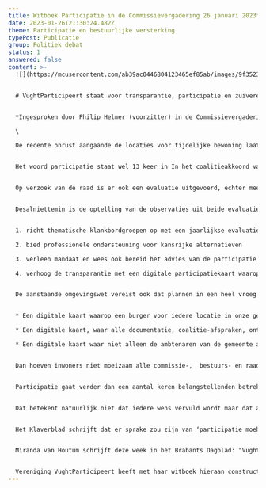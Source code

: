 ```yaml
---
title: Witboek Participatie in de Commissievergadering 26 januari 2023**
date: 2023-01-26T21:30:24.482Z
theme: Participatie en bestuurlijke versterking
typePost: Publicatie
group: Politiek debat
status: 1
answered: false
content: >-
  ![](https://mcusercontent.com/ab39ac0446804123465ef85ab/images/9f352340-3fad-482a-b402-6270839d330b.png)


  # VughtParticipeert staat voor transparantie, participatie en zuivere besluitvorming.


  *Ingesproken door Philip Helmer (voorzitter) in de Commissievergadering 26 januari 2023.*\

  \

  De recente onrust aangaande de locaties voor tijdelijke bewoning laat zien dat als het (hieraan) ergens hapert, wij de kat in de gordijnen hebben en we verder van huis zijn. Er is vandaag de dag, met kritische en betrokken inwoners geen alternatief voor een goed uitgevoerde participatie. 


  Het woord participatie staat wel 13 keer in In het coalitieakkoord van 2021. Dat is een goed begin, maar er moet nog veel geoefend en geleerd worden. Om die reden heeft VP een witboek geschreven en op basis van 8 recente ervaringen een aantal aanbevelingen gedaan.


  Op verzoek van de raad is er ook een evaluatie uitgevoerd, echter meest op andere participatietrajecten dan in het witboek van VP. Opvallend genoeg waren bij de evaluatie van de gemeente niet opgenomen de Mobiliteitsvisie, Hotel van der Valk en De Baarzen, 3 zeer verschillende en zeer controversiële trajecten. Een goed voorbeeld van participatie was het project De Wieken, dat vooral door actieve inbreng van omwonenden en betrokkenheid van deskundige inwoners naar tevredenheid is verlopen.


  Desalniettemin is de optelling van de observaties uit beide evaluaties een bruikbare tussenstand en een goede aanleiding om een aantal van de aanbevelingen ter harte te nemen, ik noem er 4.


  1. richt thematische klankbordgroepen op met een jaarlijkse evaluatie, denk hierbij bijvoorbeeld aan verkeer en mobiliteit, ruimtelijke ordening en stedenbouw, en leefbaarheid en gezondheid

  2. bied professionele ondersteuning voor kansrijke alternatieven

  3. verleen mandaat en wees ook bereid het advies van de participatie te volgen

  4. verhoog de transparantie met een digitale participatiekaart waarop alle plannen staan.


  De aanstaande omgevingswet vereist ook dat plannen in een heel vroeg stadium bekend moeten worden gemaakt: 


  * Een digitale kaart waarop een burger voor iedere locatie in onze gemeente kan zien wat daar gaat gebeuren, in welke fase van uitwerking en besluitvorming dat is, wanneer daarover geparticipeerd en besloten gaat worden en in welke stadium van besluitvorming en uitvoering het is. 

  * Een digitale kaart, waar alle documentatie, coalitie-afspraken, ontwerpen, notulen, moties, raadsinformatiebrieven etc. te vinden zijn. 

  * Een digitale kaart waar niet alleen de ambtenaren van de gemeente aan bijdragen maar ook betrokken bewoners. Dit gaat verder dan WijinVught.nl en, beste mensen, dit is geen fata morgana, diverse gemeenten in Nederland zijn hier al mee bezig. 


  Dan hoeven inwoners niet moeizaam alle commissie-,  bestuurs- en raadsvergaderingen te volgen om te weten wat er staat te gebeuren. En dan was de onrust over de locaties voor tijdelijke bewoning misschien niet zo groot geweest. 


  Participatie gaat verder dan een aantal keren belangstellenden betrekken. Het houdt ook in dat de bijdragen en concepten van betrokkenen serieus worden genomen en dat de notulen van de bijeenkomsten de inhoud van de gehele bijeenkomst weerspiegelen en niet alleen dat wat de opdrachtgever of gemeente voor wenselijk houdt. Daardoor ontstaat niet een participatie als formalisme, maar gevoelde participatie. 


  Dat betekent natuurlijk niet dat iedere wens vervuld wordt maar dat alle inbreng een serieuze overweging heeft gehad en, indien niet vervulbaar, met redenen omkleed wordt afgewezen. Dat betekent ook dat als een keuze wordt gemaakt, deze begrijpelijk en zuiver is.


  Het Klaverblad schrijft dat er sprake zou zijn van ‘participatie moeheid’. Moeheid ontstaat wanneer er niet wordt geluisterd en dat een eindresultaat wordt gepresenteerd wat blijkbaar vooraf al vaststond. Het is aan ons allen om het gevaar voor moeheid te bestrijden, want er is geen alternatief voor effectieve en gevoelde participatie.


  Miranda van Houtum schrijft deze week in het Brabants Dagblad: "Vught heeft duidelijk nog een lange weg te gaan naar de zo gewenste open, transparante en nieuwe bestuurscultuur met ruimte voor inbreng van haar inwoners."


  Vereniging VughtParticipeert heeft met haar witboek hieraan constructief willen meewerken. Participatie waarbij de energie, lokale kennis en expertise van bewoners wordt ingezet, wat tot betere en gedragen beslissingen leidt met minder energieverlies als gevolg van wantrouwen, boosheid, bezwaren en beroepsprocedures.
---
```

